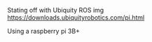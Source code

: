 Stating off with Ubiquity ROS img
https://downloads.ubiquityrobotics.com/pi.html

Using a raspberry pi 3B+
